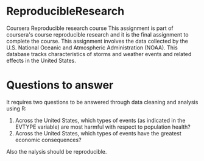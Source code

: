 # ReproducibleResearch
Coursera Reproducible research course
This assignment is part of coursera's course reproducible research and it is the final assignment to complete the course.
This assignment involves the data collected by the U.S. National Oceanic and Atmospheric Administration (NOAA). 
This database tracks characteristics of storms and weather events and related effects in the United States. 


# Questions to answer
It requires two questions to be answered through data cleaning and analysis using R:
1. Across the United States, which types of events (as indicated in the EVTYPE variable) are most harmful with respect to population health? 
2. Across the United States, which types of events have the greatest economic consequences?

Also the nalysis should be reproducible.
